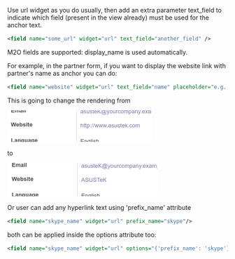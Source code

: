 Use url widget as you do usually, then add an extra parameter text_field
to indicate which field (present in the view already) must be used for
the anchor text.

``` xml
<field name="some_url" widget="url" text_field="another_field" />
```

M2O fields are supported: display_name is used automatically.

For example, in the partner form, if you want to display the website
link with partner's name as anchor you can do:

``` xml
<field name="website" widget="url" text_field="name" placeholder="e.g. www.odoo.com"/>
```

This is going to change the rendering from

![](../static/description/before.png)

to

![](../static/description/after.png)

Or user can add any hyperlink text using 'prefix_name' attribute

``` xml
<field name="skype_name" widget="url" prefix_name="skype"/>
```

both can be applied inside the options attribute too:

``` xml
<field name="skype_name" widget="url" options="{'prefix_name': 'skype'}"/>
```
